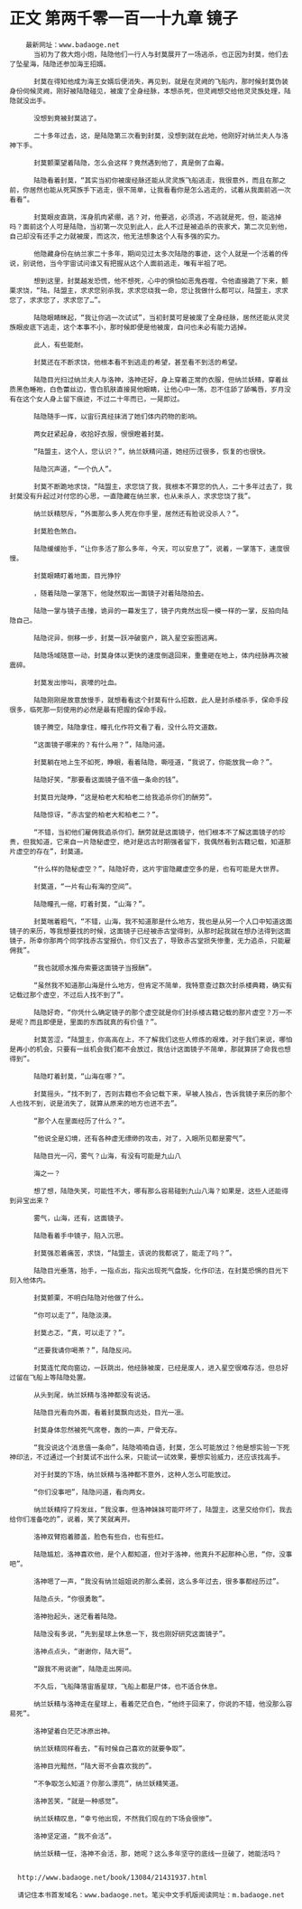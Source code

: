 # 正文 第两千零一百一十九章 镜子
        最新网址：www.badaoge.net
          当初为了救大炮小炮，陆隐他们一行人与封莫展开了一场逃杀，也正因为封莫，他们去了坠星海，陆隐还参加海王招婿。
      
          封莫在得知他成为海王女婿后便消失，再见到，就是在灵阙的飞船内，那时候封莫伪装身份伺候灵阙，刚好被陆隐碰见，被废了全身经脉，本想杀死，但灵阙想交给他灵灵族处理，陆隐就没出手。
      
          没想到竟被封莫逃了。
      
          二十多年过去，这，是陆隐第三次看到封莫，没想到就在此地，他刚好对纳兰夫人与洛神下手。
      
          封莫颤栗望着陆隐，怎么会这样？竟然遇到他了，真是倒了血霉。
      
          陆隐看着封莫，“其实当初你被废经脉还能从灵灵族飞船逃走，我很意外，而且在那之前，你居然也能从死冥族手下逃走，很不简单，让我看看你是怎么逃走的，试着从我面前逃一次看看”。
      
          封莫眼皮直跳，浑身肌肉紧绷，逃？对，他要逃，必须逃，不逃就是死，但，能逃掉吗？面前这个人可是陆隐，当初第一次见到此人，此人不过是被追杀的丧家犬，第二次见到他，自己却没有还手之力就被废，而这次，他无法想象这个人有多强的实力。
      
          他隐藏身份在纳兰家二十多年，期间见过太多次陆隐的事迹，这个人就是一个活着的传说，别说他，当今宇宙试问谁又有把握从这个人面前逃走，唯有半祖了吧。
      
          想到这里，封莫越发恐慌，他不想死，心中的惧怕如恶鬼吞噬，令他直接跪了下来，颤栗求饶，“陆，陆盟主，求求您别杀我，求求您绕我一命，您让我做什么都可以，陆盟主，求求您了，求求您了，求求您了…”。
      
          陆隐眼睛眯起，“我让你逃一次试试”，当初封莫可是被废了全身经脉，居然还能从灵灵族眼皮底下逃走，这个本事不小，那时候即便是他被废，自问也未必有能力逃掉。
      
          此人，有些能耐。
      
          封莫还在不断求饶，他根本看不到逃走的希望，甚至看不到活的希望。
      
          陆隐目光扫过纳兰夫人与洛神，洛神还好，身上穿着正常的衣服，但纳兰妖精，穿着丝质黑色睡袍，白色蕾丝边，雪白肌肤直接晃他眼睛，让他心中一荡，忍不住舔了舔嘴唇，岁月没有在这个女人身上留下痕迹，不过二十年而已，一晃即过。
      
          陆隐随手一挥，以宙衍真经抹消了她们体内药物的影响。
      
          两女赶紧起身，收拾好衣服，恨恨瞪着封莫。
      
          “陆盟主，这个人，您认识？”，纳兰妖精问道，她经历过很多，恢复的也很快。
      
          陆隐沉声道，“一个仇人”。
      
          封莫不断跪地求饶，“陆盟主，求您饶了我，我根本不算您的仇人，二十多年过去了，我封莫没有升起过对付您的心思，一直隐藏在纳兰家，也从未杀人，求求您饶了我”。
      
          纳兰妖精怒斥，“外面那么多人死在你手里，居然还有脸说没杀人？”。
      
          封莫脸色煞白。
      
          陆隐缓缓抬手，“让你多活了那么多年，今天，可以安息了”，说着，一掌落下，速度很慢。
      
          封莫眼睛盯着地面，目光狰狞
      
          ，随着陆隐一掌落下，他陡然取出一面镜子对着陆隐拍去。
      
          陆隐一掌与镜子击撞，诡异的一幕发生了，镜子内竟然出现一模一样的一掌，反拍向陆隐自己。
      
          陆隐诧异，侧移一步，封莫一跃冲破窗户，跳入星空妄图逃离。
      
          陆隐场域随意一动，封莫身体以更快的速度倒退回来，重重砸在地上，体内经脉再次被震碎。
      
          封莫发出惨叫，哀嚎的吐血。
      
          陆隐刚刚是故意放慢手，就想看看这个封莫有什么招数，此人是封杀楼杀手，保命手段很多，临死那一刻使用的必然是最有把握的保命手段。
      
          镜子腾空，陆隐拿住，瞳孔化作符文看了看，没什么符文道数。
      
          “这面镜子哪来的？有什么用？”，陆隐问道。
      
          封莫躺在地上生不如死，睁眼，看着陆隐，嘶哑道，“我说了，你能放我一命？”。
      
          陆隐好笑，“那要看这面镜子值不值一条命的钱”。
      
          封莫目光陡睁，“这是柏老大和柏老二给我追杀你们的酬劳”。
      
          陆隐惊讶，“赤古堂的柏老大和柏老二？”。
      
          “不错，当初他们雇佣我追杀你们，酬劳就是这面镜子，他们根本不了解这面镜子的珍贵，但我知道，它来自一片隐秘虚空，绝对是远古时期强者留下，我偶然看到古籍记载，知道那片虚空的存在”，封莫道。
      
          “什么样的隐秘虚空？”，陆隐好奇，这片宇宙隐藏虚空多的是，也有可能是大世界。
      
          封莫道，“一片有山有海的空间”。
      
          陆隐瞳孔一缩，盯着封莫，“山海？”。
      
          封莫喘着粗气，“不错，山海，我不知道那是什么地方，我也是从另一个人口中知道这面镜子的来历，等我想要找的时候，这面镜子已经被赤古堂得到，从那时起我就在想办法得到这面镜子，所幸你那两个同学找赤古堂报仇，你们又去了，导致赤古堂损失惨重，无力追杀，只能雇佣我”。
      
          “我也就顺水推舟索要这面镜子当报酬”。
      
          “虽然我不知道那山海是什么地方，但肯定不简单，我特意查过数次封杀楼典籍，确实有记载过那个虚空，不过后人找不到了”。
      
          陆隐好奇，“你凭什么确定镜子的那个虚空就是你们封杀楼古籍记载的那片虚空？万一不是呢？而且即便是，里面的东西就真的有价值？”。
      
          封莫苦涩，“陆盟主，你高高在上，不了解我们这些人修炼的艰难，对于我们来说，哪怕是再小的机会，只要有一丝机会我们都不会放过，我估计这面镜子不简单，那就算拼了命我也想得到”。
      
          陆隐盯着封莫，“山海在哪？”。
      
          封莫摇头，“找不到了，否则古籍也不会记载下来，早被人独占，告诉我镜子来历的那个人也找不到，说是消失了，就算从原来的地方也进不去”。
      
          “那个人在里面经历了什么？”。
      
          “他说全是幻境，还有各种虚无缥缈的攻击，对了，入眼所见都是雾气”。
      
          陆隐目光一闪，雾气？山海，有没有可能是九山八
      
          海之一？
      
          想了想，陆隐失笑，可能性不大，哪有那么容易碰到九山八海？如果是，这些人还能得到异宝出来？
      
          雾气，山海，还有，这面镜子。
      
          陆隐看着手中镜子，陷入沉思。
      
          封莫强忍着痛苦，求饶，“陆盟主，该说的我都说了，能走了吗？”。
      
          陆隐目光垂落，抬手，一指点出，指尖出现死气盘旋，化作印法，在封莫恐惧的目光下刻入他体内。
      
          封莫颤栗，不明白陆隐对他做了什么。
      
          “你可以走了”，陆隐淡漠。
      
          封莫忐忑，“真，可以走了？”。
      
          “还要我请你喝茶？”，陆隐反问。
      
          封莫连忙爬向窗边，一跃跳出，他经脉被废，已经是废人，进入星空很难存活，但总好过留在飞船上等陆隐处置。
      
          从头到尾，纳兰妖精与洛神都没有说话。
      
          陆隐目光看向外面，看着封莫飘向远处，目光一凛。
      
          封莫身体忽然被死气席卷，轰的一声，尸骨无存。
      
          “我没说这个消息值一条命”，陆隐喃喃自语，封莫，怎么可能放过？他是想实验一下死神印法，不过通过一个封莫试不出什么来，只能试一试效果，要想实验威力，还应该找高手。
      
          对于封莫的下场，纳兰妖精与洛神都不意外，这种人怎么可能放过。
      
          “你们没事吧”，陆隐问道，看向两女。
      
          纳兰妖精捋了捋发丝，“我没事，但洛神妹妹可能吓坏了，陆盟主，这里交给你们，我去给你们准备吃的”，说着，笑了笑就离开。
      
          洛神双臂抱着膝盖，脸色有些白，也有些红。
      
          陆隐尴尬，洛神喜欢他，是个人都知道，但对于洛神，他真升不起那种心思，“你，没事吧”。
      
          洛神嗯了一声，“我没有纳兰姐姐说的那么柔弱，这么多年过去，很多事都经历过”。
      
          陆隐点头，“你很勇敢”。
      
          洛神抬起头，迷茫看着陆隐。
      
          陆隐没有多说，“先到星球上休息一下，我也刚好研究这面镜子”。
      
          洛神点点头，“谢谢你，陆大哥”。
      
          “跟我不用说谢”，陆隐走出房间。
      
          不久后，飞船降落宙盾星球，飞船上都是尸体，也不适合休息。
      
          纳兰妖精与洛神走在星球上，看着茫茫白色，“他终于回来了，你说的不错，他没那么容易死”。
      
          洛神望着白茫茫冰原出神。
      
          纳兰妖精同样看去，“有时候自己喜欢的就要争取”。
      
          洛神目光黯然，“陆大哥不会喜欢我的”。
      
          “不争取怎么知道？你那么漂亮”，纳兰妖精笑道。
      
          洛神苦笑，“就是一种感觉”。
      
          纳兰妖精叹息，“幸亏他出现，不然我们现在的下场会很惨”。
      
          洛神坚定道，“我不会活”。
      
          纳兰妖精一怔，洛神不会活，那，她呢？这么多年坚守的底线一旦破了，她能活吗？
      
      
      http://www.badaoge.net/book/13084/21431937.html
      
      请记住本书首发域名：www.badaoge.net。笔尖中文手机版阅读网址：m.badaoge.net